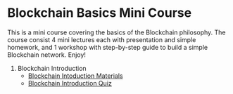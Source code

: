 # Blockchain Basics Mini Course

This is a mini course covering the basics of the Blockchain philosophy. The course consist 4 mini lectures each with presentation and simple homework, and 1 workshop with step-by-step guide to build a simple Blockchain network. Enjoy!

1. Blockchain Introduction
    * [Blockchain Intoduction Materials]()
    * [Blockchain Introduction Quiz](https://quizizz.com/admin/quiz/5d2f6929f2b3cd001aa37fdb/blockchain-introduction)

